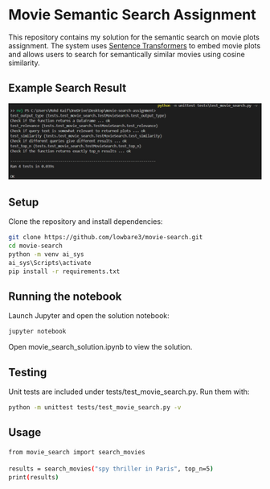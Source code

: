 # Movie Semantic Search Assignment

This repository contains my solution for the semantic search on movie plots assignment.
The system uses [Sentence Transformers](https://www.sbert.net/) to embed movie plots and allows users to search for semantically similar movies using cosine similarity.

## Example Search Result

![Search Result](img/res.png)

## Setup
Clone the repository and install dependencies:
```bash
git clone https://github.com/lowbare3/movie-search.git
cd movie-search
python -m venv ai_sys
ai_sys\Scripts\activate
pip install -r requirements.txt

```
## Running the notebook
Launch Jupyter and open the solution notebook:
```bash
jupyter notebook
```
Open movie_search_solution.ipynb to view the solution.

## Testing
Unit tests are included under tests/test_movie_search.py. Run them with:
```bash
python -m unittest tests/test_movie_search.py -v
```
## Usage
```bash
from movie_search import search_movies

results = search_movies("spy thriller in Paris", top_n=5)
print(results)
```





